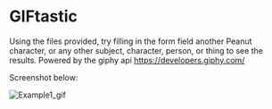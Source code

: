 # GIFtastic

Using the files provided, try filling in the form field another Peanut character, or any other subject, character, person, or thing to see the results.  Powered by the giphy api https://developers.giphy.com/

Screenshot below:

![Example1_gif](https://i.imgur.com/LpdrgnL.png)

